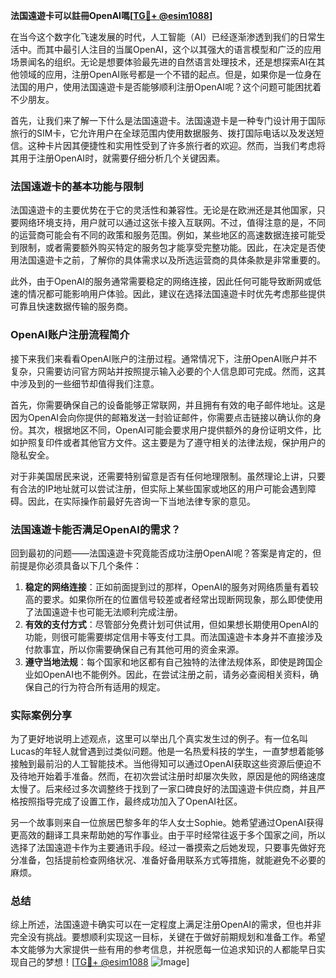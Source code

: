 **法国遠遊卡可以註冊OpenAI嗎[[TG💪+ @esim1088](https://t.me/s/esim1088)]**

在当今这个数字化飞速发展的时代，人工智能（AI）已经逐渐渗透到我们的日常生活中。而其中最引人注目的当属OpenAI，这个以其强大的语言模型和广泛的应用场景闻名的组织。无论是想要体验最先进的自然语言处理技术，还是想探索AI在其他领域的应用，注册OpenAI账号都是一个不错的起点。但是，如果你是一位身在法国的用户，使用法国遠遊卡是否能够顺利注册OpenAI呢？这个问题可能困扰着不少朋友。

首先，让我们来了解一下什么是法国遠遊卡。法国遠遊卡是一种专门设计用于国际旅行的SIM卡，它允许用户在全球范围内使用数据服务、拨打国际电话以及发送短信。这种卡片因其便捷性和实用性受到了许多旅行者的欢迎。然而，当我们考虑将其用于注册OpenAI时，就需要仔细分析几个关键因素。

### 法国遠遊卡的基本功能与限制

法国遠遊卡的主要优势在于它的灵活性和兼容性。无论是在欧洲还是其他国家，只要网络环境支持，用户就可以通过这张卡接入互联网。不过，值得注意的是，不同的运营商可能会有不同的政策和服务范围。例如，某些地区的高速数据连接可能受到限制，或者需要额外购买特定的服务包才能享受完整功能。因此，在决定是否使用法国遠遊卡之前，了解你的具体需求以及所选运营商的具体条款是非常重要的。

此外，由于OpenAI的服务通常需要稳定的网络连接，因此任何可能导致断网或低速的情况都可能影响用户体验。因此，建议在选择法国遠遊卡时优先考虑那些提供可靠且快速数据传输的服务商。

### OpenAI账户注册流程简介

接下来我们来看看OpenAI账户的注册过程。通常情况下，注册OpenAI账户并不复杂，只需要访问官方网站并按照提示输入必要的个人信息即可完成。然而，这其中涉及到的一些细节却值得我们注意。

首先，你需要确保自己的设备能够正常联网，并且拥有有效的电子邮件地址。这是因为OpenAI会向你提供的邮箱发送一封验证邮件，你需要点击链接以确认你的身份。其次，根据地区不同，OpenAI可能会要求用户提供额外的身份证明文件，比如护照复印件或者其他官方文件。这主要是为了遵守相关的法律法规，保护用户的隐私安全。

对于非美国居民来说，还需要特别留意是否有任何地理限制。虽然理论上讲，只要有合法的IP地址就可以尝试注册，但实际上某些国家或地区的用户可能会遇到障碍。因此，在实际操作前最好先咨询一下当地法律专家的意见。

### 法国遠遊卡能否满足OpenAI的需求？

回到最初的问题——法国遠遊卡究竟能否成功注册OpenAI呢？答案是肯定的，但前提是你必须具备以下几个条件：

1. **稳定的网络连接**：正如前面提到过的那样，OpenAI的服务对网络质量有着较高的要求。如果你所在的位置信号较差或者经常出现断网现象，那么即使使用了法国遠遊卡也可能无法顺利完成注册。
2. **有效的支付方式**：尽管部分免费计划可供试用，但如果想长期使用OpenAI的功能，则很可能需要绑定信用卡等支付工具。而法国遠遊卡本身并不直接涉及付款事宜，所以你需要确保自己有其他可用的资金来源。
3. **遵守当地法规**：每个国家和地区都有自己独特的法律法规体系，即使是跨国企业如OpenAI也不能例外。因此，在尝试注册之前，请务必查阅相关资料，确保自己的行为符合所有适用的规定。

### 实际案例分享

为了更好地说明上述观点，这里可以举出几个真实发生过的例子。有一位名叫Lucas的年轻人就曾遇到过类似问题。他是一名热爱科技的学生，一直梦想着能够接触到最前沿的人工智能技术。当他得知可以通过OpenAI获取这些资源后便迫不及待地开始着手准备。然而，在初次尝试注册时却屡次失败，原因是他的网络速度太慢了。后来经过多次调整终于找到了一家口碑良好的法国遠遊卡供应商，并且严格按照指导完成了设置工作，最终成功加入了OpenAI社区。

另一个故事则来自一位旅居巴黎多年的华人女士Sophie。她希望通过OpenAI获得更高效的翻译工具来帮助她的写作事业。由于平时经常往返于多个国家之间，所以选择了法国遠遊卡作为主要通讯手段。经过一番摸索之后她发现，只要事先做好充分准备，包括提前检查网络状况、准备好备用联系方式等措施，就能避免不必要的麻烦。

### 总结

综上所述，法国遠遊卡确实可以在一定程度上满足注册OpenAI的需求，但也并非完全没有挑战。要想顺利实现这一目标，关键在于做好前期规划和准备工作。希望本文能够为大家提供一些有用的参考信息，并祝愿每一位追求知识的人都能早日实现自己的梦想！[[TG💪+ @esim1088](https://t.me/s/esim1088) ![Image](https://i.postimg.cc/4NQfJmqS/Snipaste-2025-05-13-00-14-12.png)]